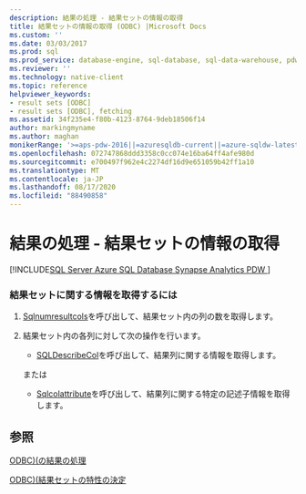 ```yaml
---
description: 結果の処理 - 結果セットの情報の取得
title: 結果セットの情報の取得 (ODBC) |Microsoft Docs
ms.custom: ''
ms.date: 03/03/2017
ms.prod: sql
ms.prod_service: database-engine, sql-database, sql-data-warehouse, pdw
ms.reviewer: ''
ms.technology: native-client
ms.topic: reference
helpviewer_keywords:
- result sets [ODBC]
- result sets [ODBC], fetching
ms.assetid: 34f235e4-f80b-4123-8764-9deb18506f14
author: markingmyname
ms.author: maghan
monikerRange: '>=aps-pdw-2016||=azuresqldb-current||=azure-sqldw-latest||>=sql-server-2016||=sqlallproducts-allversions||>=sql-server-linux-2017||=azuresqldb-mi-current'
ms.openlocfilehash: 072747868ddd3358c0cc074e16ba64ff4afe980d
ms.sourcegitcommit: e700497f962e4c2274df16d9e651059b42ff1a10
ms.translationtype: MT
ms.contentlocale: ja-JP
ms.lasthandoff: 08/17/2020
ms.locfileid: "88490858"
---
```

# <a name="processing-results---retrieve-result-set-information"></a>結果の処理 - 結果セットの情報の取得
[!INCLUDE[SQL Server Azure SQL Database Synapse Analytics PDW ](../../includes/applies-to-version/sql-asdb-asdbmi-asa-pdw.md)]

    
### <a name="to-get-information-about-a-result-set"></a>結果セットに関する情報を取得するには  
  
1.  [Sqlnumresultcols](../../relational-databases/native-client-odbc-api/sqlnumresultcols.md)を呼び出して、結果セット内の列の数を取得します。  
  
2.  結果セット内の各列に対して次の操作を行います。  
  
    -   [SQLDescribeCol](../../relational-databases/native-client-odbc-api/sqldescribecol.md)を呼び出して、結果列に関する情報を取得します。  
  
     または  
  
    -   [Sqlcolattribute](../../relational-databases/native-client-odbc-api/sqlcolattribute.md)を呼び出して、結果列に関する特定の記述子情報を取得します。  
  
## <a name="see-also"></a>参照  
[ODBC&#41;&#40;の結果の処理 ](../../relational-databases/native-client-odbc-how-to/processing-results-process-results.md)

[ODBC&#41;&#40;結果セットの特性の決定 ](../../relational-databases/native-client-odbc-results/determining-the-characteristics-of-a-result-set-odbc.md)  
  
  
